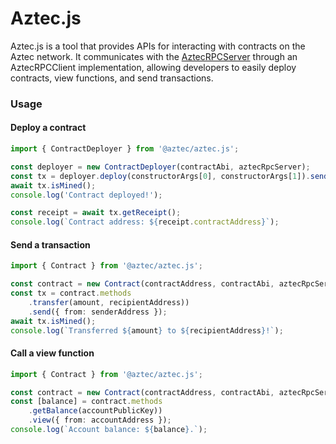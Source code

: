 # Aztec.js

Aztec.js is a tool that provides APIs for interacting with contracts on the Aztec network. It communicates with the [AztecRPCServer](../aztec-rpc/) through an AztecRPCClient implementation, allowing developers to easily deploy contracts, view functions, and send transactions.

### Usage

#### Deploy a contract

```typescript
import { ContractDeployer } from '@aztec/aztec.js';

const deployer = new ContractDeployer(contractAbi, aztecRpcServer);
const tx = deployer.deploy(constructorArgs[0], constructorArgs[1]).send();
await tx.isMined();
console.log('Contract deployed!');

const receipt = await tx.getReceipt();
console.log(`Contract address: ${receipt.contractAddress}`);
```

#### Send a transaction

```typescript
import { Contract } from '@aztec/aztec.js';

const contract = new Contract(contractAddress, contractAbi, aztecRpcServer);
const tx = contract.methods
    .transfer(amount, recipientAddress))
    .send({ from: senderAddress });
await tx.isMined();
console.log(`Transferred ${amount} to ${recipientAddress}!`);
```

#### Call a view function

```typescript
import { Contract } from '@aztec/aztec.js';

const contract = new Contract(contractAddress, contractAbi, aztecRpcServer);
const [balance] = contract.methods
    .getBalance(accountPublicKey))
    .view({ from: accountAddress });
console.log(`Account balance: ${balance}.`);
```
